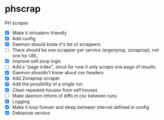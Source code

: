 # phscrap
PH scraper

- [x] Make it virtualenv friendly
- [x] Add config
- [x] Daemon should know it's list of scrappers
- [ ] There should be one scrapper per service (argenprop, zonaprop), not one for URL.
- [x] Improve self.soup logic
- [ ] Add a "page index", since for now it only scraps one page of results.
- [x] Daemon shouldn't know about csv headers
- [x] Add Zonaprop scraper
- [x] Add the possibility of a single run
- [x] Clean repeated houses from self.houses
- [ ] Make daemon inform of diffs in csv between runs
- [x] Logging
- [x] Make it loop forever and sleep between interval defined in config
- [x] Debianize service
